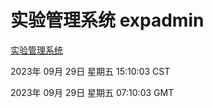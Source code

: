 # 实验管理系统 expadmin
[实验管理系统](http://:56808/expadmin-782313d2-e1b1-4ea7-932e-3a55e6a1a4d0/)

2023年 09月 29日 星期五 15:10:03 CST

2023年 09月 29日 星期五 07:10:03 GMT
